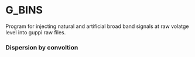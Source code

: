 # G_BINS
Program for injecting natural and artificial broad band signals at raw volatge level into guppi raw files. 

### Dispersion by convoltion 




